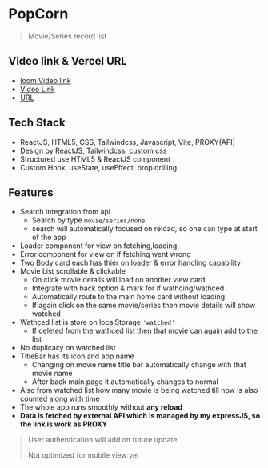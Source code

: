# PopCorn

> Movie/Series record list

## Video link & Vercel URL

- [loom Video link](https://www.loom.com/share/3be8ca758db64ba39120b13fe4acd0fc?sid=e681bec3-796e-4d65-85a8-9351f5475187)
- [Video Link](https://youtu.be/5DSRI8nXt2U)
- [URL](https://pop-corn-six.vercel.app/)

## Tech Stack

- ReactJS, HTML5, CSS, Tailwindcss, Javascript, Vite, PROXY(API)
- Design by ReactJS, Tailwindcss, custom css
- Structured use HTML5 & ReactJS component
- Custom Hook, useState, useEffect, prop drilling

## Features

- Search Integration from api
  - Search by type `movie/series/none`
  - search will automatically focused on reload, so one can type at start of the app
- Loader component for view on fetching,loading
- Error component for view on if fetching went wrong
- Two Body card each has thier on loader & error handling capability
- Movie List scrollable & clickable
  - On click movie details will load on another view card
  - Integrate with back option & mark for if wathcing/wathced
  - Automatically route to the main home card without loading
  - If again click on the same movie/series then movie details will show watched
- Wathced list is store on localStorage `'watched'`
  - If deleted from the wathced list then that movie can again add to the list
- No duplicacy on watched list
- TitleBar has its icon and app name
  - Changing on movie name title bar automatically change with that movie name
  - After back main page it automatically changes to normal
- Also from watched list how many movie is being watched till now is also counted along with time
- The whole app runs smoothly without **any reload**
- **Data is fetched by external API which is managed by my expressJS, so the link is work as PROXY**

> User authentication will add on future update
>
> Not optimized for mobile view yet
